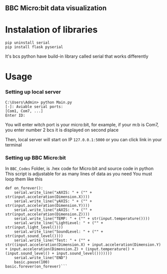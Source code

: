 ## BBC Micro:bit data visualization
# Instalation of libraries

```
pip uninstall serial
pip install flask pyserial
```
It's bcs python have build-in library
called serial that works differently


# Usage

### Setting up local server

```
C:\Users\Admin> python Main.py
[-]: Aviable serial ports:
[Com1, Com7, ...]
Enter ID:
```

You will enter witch port is your micro:bit,
for example, if your m:b is Com7, you enter number 2 bcs it is displayed on second place

Then, local server will start on IP `127.0.0.1:5000`
or you can click link in your terminal

### Setting up BBC Micro:bit
In `BBC_Codes` Folder, is .hex code for Micro:bit and source code in python
This script is adjustable for as many lines of data as you need
You must loop them like this

```
def on_forever():
    serial.write_line("xAXIS: " + ("" + str(input.acceleration(Dimension.X))))
    serial.write_line("yAXIS: " + ("" + str(input.acceleration(Dimension.Y))))
    serial.write_line("zAXIS: " + ("" + str(input.acceleration(Dimension.Z))))
    serial.write_line("TEMP: " + ("" + str(input.temperature())))
    serial.write_line("LightLevel: " + ("" + str(input.light_level())))
    serial.write_line("SoundLevel: " + ("" + str(input.sound_level())))
    serial.write_line("Test: " + ("" + str((input.acceleration(Dimension.X) + input.acceleration(Dimension.Y) + input.acceleration(Dimension.Z) + (input.temperature() + (input.sound_level() + input.sound_level()))))))
    serial.write_line("END")
    basic.pause(100)
basic.forever(on_forever)```
